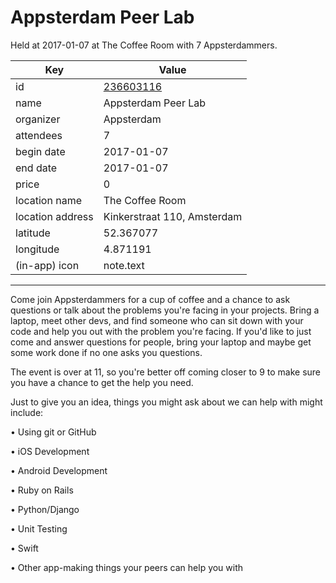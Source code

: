 # Appsterdam Peer Lab
Held at 2017-01-07 at The Coffee Room with 7 Appsterdammers.
        
|Key|Value
|---|---|
|id|[236603116](https://www.meetup.com/appsterdam/events/236603116/)|
|name|Appsterdam Peer Lab|
|organizer|Appsterdam|
|attendees|7|
|begin date|2017-01-07|
|end date|2017-01-07|
|price|0|
|location name|The Coffee Room|
|location address|Kinkerstraat 110, Amsterdam|
|latitude|52.367077|
|longitude|4.871191|
|(in-app) icon|note.text|

---

Come join Appsterdammers for a cup of coffee and a chance to ask questions or talk about the problems you're facing in your projects. Bring a laptop, meet other devs, and find someone who can sit down with your code and help you out with the problem you're facing. If you'd like to just come and answer questions for people, bring your laptop and maybe get some work done if no one asks you questions.

The event is over at 11, so you're better off coming closer to 9 to make sure you have a chance to get the help you need.

Just to give you an idea, things you might ask about we can help with might include:

• Using git or GitHub

• iOS Development

• Android Development

• Ruby on Rails

• Python/Django

• Unit Testing

• Swift

• Other app-making things your peers can help you with


